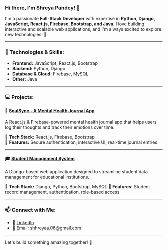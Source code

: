 ### Hi there, I'm Shreya Pandey! 👋

I'm a passionate **Full-Stack Developer** with expertise in **Python, Django, JavaScript, React.js, Firebase, Bootstrap, and Java**. I love building interactive and scalable web applications, and I'm always excited to explore new technologies! 🚀

---

### 🔧 Technologies & Skills:
- **Frontend:** JavaScript, React.js, Bootstrap
- **Backend:** Python, Django
- **Database & Cloud:** Firebase, MySQL
- **Other:** Java

---

### 💻 Projects:
#### 🧠 [SoulSync - A Mental Health Journal App](https://github.com/shreya060724/Mental_Health_Journal_Site)
A React.js & Firebase-powered mental health journal app that helps users log their thoughts and track their emotions over time.

🚀 **Tech Stack:** React.js, Firebase, Bootstrap  
📌 **Features:** Secure authentication, interactive UI, real-time journal entries

---

#### 🎓 [Student Management System](https://github.com/shreya060724/Student_Management_System)
A Django-based web application designed to streamline student data management for educational institutions.

🚀 **Tech Stack:** Django, Python, Bootstrap, MySQL
📌 **Features:** Student record management, authentication, role-based access

---

### 📫 Connect with Me:
- 💼 [LinkedIn](https://www.linkedin.com/in/shreya-pandey-101585269?utm_source=share&utm_campaign=share_via&utm_content=profile&utm_medium=android_app)
- 📧 Email: shhreyaa.06@gmail.com

---

Let's build something amazing together! 🚀
